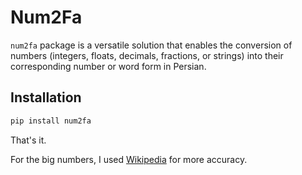 # Num2Fa

`num2fa` package is a versatile solution that enables the conversion of numbers (integers, floats, decimals, fractions, or strings) into their corresponding number or word form in Persian.

## Installation

```python
pip install num2fa
```

That's it.

For the big numbers, I used [Wikipedia](https://fa.wikipedia.org/wiki/%D9%86%D8%A7%D9%85_%D8%A7%D8%B9%D8%AF%D8%A7%D8%AF_%D8%A8%D8%B2%D8%B1%DA%AF) for more accuracy.
